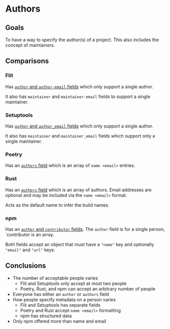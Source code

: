 # Authors

## Goals
To have a way to specify the author(s) of a project. This also includes the
concept of maintainers.

## Comparisons

### Flit
Has
[`author` and `author-email` fields](https://flit.readthedocs.io/en/latest/pyproject_toml.html#metadata-section)
which only support a single author.

It also has `maintainer` and `maintainer-email` fields to support a single
maintainer.

### Setuptools
Has
[`author` and `author_email` fields](https://setuptools.readthedocs.io/en/latest/setuptools.html#metadata)
which only support a single author.

It also has `maintainer` and `maintainer_email` fields which support only a single
maintainer.

### Poetry
Has an [`authors` field](https://poetry.eustace.io/docs/pyproject/#authors) which
is an array of `name <email>` entries.

### Rust
Has an [`authors` field](https://doc.rust-lang.org/cargo/reference/manifest.html#the-authors-field-optional)
which is an array of authors. Email addresses are optional and may be included
via the `name <email>` format.

Acts as the default name to infer the build names.

### npm
Has an [`author` and `contributor` fields](https://docs.npmjs.com/files/package.json#people-fields-author-contributors).
The `author` field is for a single person, `contributor is an array.

Both fields accept an object that must have a `"name"` key and optionally
`"email"` and `"url"` keys.

## Conclusions
* The number of acceptable people varies
  - Flit and Setuptools only accept at most two people
  - Poetry, Rust, and npm can accept an arbitrary number of people
* Everyone has either an `author` or `authors` field
* How people specify metadata on a person varies
  - Flit and Setuptools has separate fields
  - Poetry and Rust accept `name <email>` formatting
  - npm has structured data
* Only npm offered more than name and email
